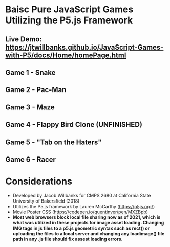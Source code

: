 # Baisc Pure JavaScript Games Utilizing the P5.js Framework
## Live Demo: https://jtwillbanks.github.io/JavaScript-Games-with-P5/docs/Home/homePage.html
## Game 1 - Snake
## Game 2 - Pac-Man
## Game 3 - Maze
## Game 4 - Flappy Bird Clone (UNFINISHED)
## Game 5 - "Tab on the Haters"
## Game 6 - Racer

# Considerations
- Developed by Jacob Willbanks for CMPS 2680 at California State University of Bakersfield (2018)
- Utilizes the P5.js framework by Lauren McCarthy (https://p5js.org/)
- Movie Poster CSS (https://codepen.io/quentinver/pen/MXZBpb)
- **Most web browsers block local file sharing now as of 2021, which is what was utilized in these projects for image asset loading. Changing IMG tags in js files to a p5.js geometric syntax such as rect() or uploading the files to a local server and changing any loadimage() file path in any .js file should fix assest loading errors.**
